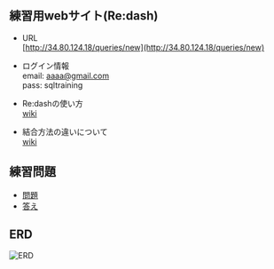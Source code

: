 ## 練習用webサイト(Re:dash)
- URL  
[http://34.80.124.18/queries/new](http://34.80.124.18/queries/new)

- ログイン情報  
email: aaaa@gmail.com  
pass: sqltraining  

- Re:dashの使い方  
[wiki](https://github.com/YokoMasa/sql-traning/wiki/Re:dash%E3%81%AE%E4%BD%BF%E3%81%84%E6%96%B9)

- 結合方法の違いについて  
[wiki](https://github.com/YokoMasa/sql-traning/wiki/%E7%B5%90%E5%90%88%E6%96%B9%E6%B3%95%E3%81%AB%E3%81%A4%E3%81%84%E3%81%A6)

## 練習問題  
- [問題](https://docs.google.com/spreadsheets/d/10pAkaKCH3D_nCUT9j6WJ8bxayk8LUCsUTB-JFigJ7CQ/edit?usp=sharing)  
- [答え](https://github.com/YokoMasa/sql-traning/wiki/%E7%B7%B4%E7%BF%92%E5%95%8F%E9%A1%8C%E3%80%80%E7%AD%94%E3%81%88)  

## ERD
![ERD](https://raw.githubusercontent.com/YokoMasa/sql-traning/master/images/erd.png)
